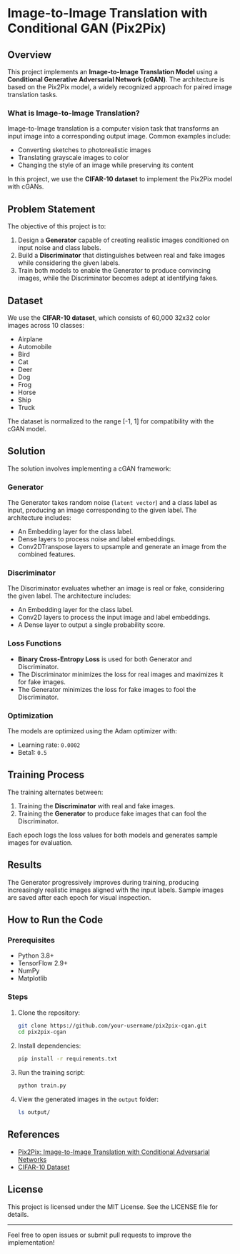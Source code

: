 # Image-to-Image Translation with Conditional GAN (Pix2Pix)

## Overview
This project implements an **Image-to-Image Translation Model** using a **Conditional Generative Adversarial Network (cGAN)**. The architecture is based on the Pix2Pix model, a widely recognized approach for paired image translation tasks.

### What is Image-to-Image Translation?
Image-to-Image translation is a computer vision task that transforms an input image into a corresponding output image. Common examples include:
- Converting sketches to photorealistic images
- Translating grayscale images to color
- Changing the style of an image while preserving its content

In this project, we use the **CIFAR-10 dataset** to implement the Pix2Pix model with cGANs.

## Problem Statement
The objective of this project is to:
1. Design a **Generator** capable of creating realistic images conditioned on input noise and class labels.
2. Build a **Discriminator** that distinguishes between real and fake images while considering the given labels.
3. Train both models to enable the Generator to produce convincing images, while the Discriminator becomes adept at identifying fakes.

## Dataset
We use the **CIFAR-10 dataset**, which consists of 60,000 32x32 color images across 10 classes:
- Airplane
- Automobile
- Bird
- Cat
- Deer
- Dog
- Frog
- Horse
- Ship
- Truck

The dataset is normalized to the range [-1, 1] for compatibility with the cGAN model.

## Solution
The solution involves implementing a cGAN framework:

### Generator
The Generator takes random noise (`latent vector`) and a class label as input, producing an image corresponding to the given label. The architecture includes:
- An Embedding layer for the class label.
- Dense layers to process noise and label embeddings.
- Conv2DTranspose layers to upsample and generate an image from the combined features.

### Discriminator
The Discriminator evaluates whether an image is real or fake, considering the given label. The architecture includes:
- An Embedding layer for the class label.
- Conv2D layers to process the input image and label embeddings.
- A Dense layer to output a single probability score.

### Loss Functions
- **Binary Cross-Entropy Loss** is used for both Generator and Discriminator.
- The Discriminator minimizes the loss for real images and maximizes it for fake images.
- The Generator minimizes the loss for fake images to fool the Discriminator.

### Optimization
The models are optimized using the Adam optimizer with:
- Learning rate: `0.0002`
- Beta1: `0.5`

## Training Process
The training alternates between:
1. Training the **Discriminator** with real and fake images.
2. Training the **Generator** to produce fake images that can fool the Discriminator.

Each epoch logs the loss values for both models and generates sample images for evaluation.

## Results
The Generator progressively improves during training, producing increasingly realistic images aligned with the input labels. Sample images are saved after each epoch for visual inspection.

## How to Run the Code

### Prerequisites
- Python 3.8+
- TensorFlow 2.9+
- NumPy
- Matplotlib

### Steps
1. Clone the repository:
   ```bash
   git clone https://github.com/your-username/pix2pix-cgan.git
   cd pix2pix-cgan
   ```

2. Install dependencies:
   ```bash
   pip install -r requirements.txt
   ```

3. Run the training script:
   ```bash
   python train.py
   ```

4. View the generated images in the `output` folder:
   ```bash
   ls output/
   ```

## References
- [Pix2Pix: Image-to-Image Translation with Conditional Adversarial Networks](https://arxiv.org/abs/1611.07004)
- [CIFAR-10 Dataset](https://www.cs.toronto.edu/~kriz/cifar.html)

## License
This project is licensed under the MIT License. See the LICENSE file for details.

---
Feel free to open issues or submit pull requests to improve the implementation!
